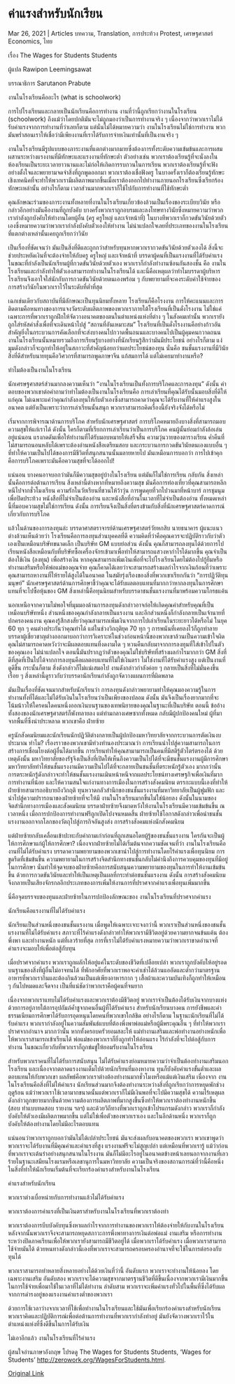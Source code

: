 # ค่าแรงสำหรับนักเรียน

Mar 26, 2021 | Articles บทความ, Translation, การประท้วง Protest, เศรษฐศาสตร์ Economics, ไทย





เรื่อง The Wages for Students Students

ผู้แปล Rawipon Leemingsawat

บรรณาธิการ Sarutanon Prabute

งานในโรงเรียนคืออะไร (what is schoolwork)

การไปโรงเรียนและกลายเป็นนักเรียนคือการทำงาน งานที่ว่านี้ถูกเรียกว่างานในโรงเรียน (schoolwork) ถึงแม้ว่าโดยปกติมันจะไม่ถูกมองว่าเป็นการทำงานจริง ๆ เนื่องจากว่าพวกเราไม่ได้รับค่าแรงจากการทำงานที่ว่าเลยก็ตาม แต่นั่นไม่ได้หมายความว่า งานในโรงเรียนไม่ใช่การทำงาน พวกมันพร่ำสอนเราให้เชื่อว่ามีเพียงงานที่เราได้รับการจ่ายเงินเท่านั้นที่เป็นงานจริง ๆ

งานในโรงเรียนมีรูปแบบของภาระงานที่แตกต่างมากมายซึ่งต้องการทั้งระดับความเข้มข้นและการผสมผสานระหว่างแรงงานที่มีทักษะและแรงงานที่ทักษะต่ำ ตัวอย่างเช่น พวกเราต้องเรียนรู้ที่จะนั่งลงในห้องเรียนเป็นระยะเวลายาวนานและไม่ก่อให้เกิดการรบกวนในการเรียน พวกเราต้องเรียนรู้ที่จะฟังอย่างตั้งใจและพยายามจดจำสิ่งที่ถูกพูดออกมา พวกเราต้องเชื่อฟังครู ในบางครั้งเราก็ต้องเรียนรู้ทักษะเชิงเทคนิคที่จะทำให้พวกเรามีผลิตภาพมากขึ้นเมื่อเราต้องออกไปทำงานภายนอกโรงเรียนซึ่งเรียกร้องทักษะเหล่านั้น อย่างไรก็ตาม เวลาส่วนมากพวกเราก็ใช้ไปกับการทำงานที่ใช้ทักษะต่ำ

คุณลักษณะร่วมของภาระงานทั้งหลายที่งานในโรงเรียนเกี่ยวข้องล้วนเป็นเรื่องของระเบียบวินัย หรือกล่าวอีกอย่างมันคืองานที่ถูกบังคับ บางครั้งพวกเราถูกอบรมและลงโทษทางวินัยซึ่งหมายความว่าพวกเรากำลังถูกบังคับให้ทำงานโดยผู้อื่น (ครู ครูใหญ่ และเจ้าหน้าที่) ในบางทีพวกเราก็กวดขันวินัยด้วยตัวเองซึ่งหมายความว่าพวกเรากำลังบังคับตัวเองให้ทำงาน ไม่น่าแปลกใจเลยที่ประเภทของงานในโรงเรียนที่แตกต่างเหล่านั้นเคยถูกเรียกว่าวินัย

เป็นเรื่องที่ชัดเจนว่า มันเป็นสิ่งที่ดีและถูกกว่าสำหรับทุนหากพวกเรากวดขันวินัยด้วยตัวเองได้ สิ่งนี้จะช่วยประหยัดเงินที่จะต้องจ่ายให้กับครู ครูใหญ่ และเจ้าหน้าที่ บรรดาผู้คนที่เป็นแรงงานที่ได้รับค่าแรง ในขณะที่กำลังเป็นนักเรียนผู้ที่กวดขันวินัยด้วยตัวเอง พวกเราก็กำลังทำงานซ้อนกันสองชั้น คือ งานในโรงเรียนและกำลังทำให้ตัวเองสามารถทำงานในโรงเรียนได้ และนี่คือเหตุผลว่าทำไมบรรดาผู้บริหารโรงเรียนจึงเอาใจใส่นักกับการกวดขันวินัยด้วยตนเองพร้อม ๆ กับพยายามที่จะคงระดับค่าใช้จ่ายของการสร้างวินัยในพวกเราไว้ในระดับที่ต่ำที่สุด

เฉกเช่นเดียวกับสถาบันที่มีลักษณะเป็นทุนนิยมทั้งหลาย โรงเรียนก็คือโรงงาน การให้คะแนนและการติดตามคือหนทางของการแจงวัดระดับผลิตภาพของพวกเราภายใต้โรงเรียนที่เป็นดั่งโรงงาน ไม่ใช่แค่เฉพาะการที่พวกเราถูกฝึกให้จัดวางอนาคตของตนในตำแหน่งแห่งที่ต่าง ๆ ในสังคมเท่านั้น พวกเรายังถูกใส่รหัสคำสั่งเพื่อที่จะเดินหน้าไปสู่ “สถานที่อันเหมาะสม” โรงเรียนที่เป็นดั่งโรงงานคือย่างก้าวอันสำคัญยิ่งในกระบวนการคัดเลือกที่จะส่งบางคนไปกวาดพื้นถนนและบางคนไปเป็นผู้คุมคนกวาดถนน งานในโรงเรียนนั้นหมายรวมถึงการเรียนรู้บางอย่างที่นักเรียนรู้สึกว่ามันมีประโยชน์ อย่างไรก็ตาม แง่มุมดังกล่าวก็จะถูกทำให้อยู่ในสภาวะที่สำคัญน้อยกว่าผลประโยชน์ของทุน นั่นคือ ชนชั้นแรงงานที่มีวินัย สิ่งที่ดีสำหรับนายทุนคือวิศวกรที่สามารถพูดภาษาจีน แก้สมการได้ แต่ไม่เคยมาทำงานหรือ?

ทำไมต้องเป็นงานในโรงเรียน

นักเศรษฐศาสตร์ส่วนมากลงความเห็นว่า “งานในโรงเรียนเป็นทั้งการบริโภคและการลงทุน” ดังนั้น คำตอบของพวกเขาต่อคำถามว่าทำไมต้องเป็นงานในโรงเรียนคือ การเล่าเรียนที่คุณได้รับนั้นมอบสิ่งที่ดีให้แก่คุณ ไม่เฉพาะแค่ว่าคุณกำลังลงทุนให้กับตัวเองซึ่งสามารถคาดว่าคุณจะได้รับงานที่ให้ค่าแรงสูงในอนาคต แต่ยังเป็นเพราะว่าการเล่าเรียนนั้นสนุก พวกเราสามารถคิดเรื่องนี้ยังจริงจังได้หรือไม่

เริ่มจากการพิจารณาด้านการบริโภค สำหรับนักเศรษฐศาสตร์ การบริโภคหมายถึงบางสิ่งที่สามารถมอบความสุขให้แก่เราได้ ดังนั้น ใครก็ตามที่เรียกการเล่าเรียนว่าเป็นการบริโภค คนผู้นั้นย่อมกำลังล้อเล่นอยู่แน่นอน แรงกดดันเพื่อให้ทำงานที่ได้รับมอบหมายให้เสร็จสิ้น ความวุ่นวายของตารางเรียน ค่ำคืนที่ไม่สามารถนอนหลับได้เพราะต้องอ่านหนังสือเตรียมสอบ และกระบวนการกวดขันวินัยตนเองแบบอื่น ๆ ที่ทำให้ความเป็นไปได้ของการมีชีวิตที่สนุกสนานนั้นมลายหายไป มันเหมือนการบอกว่า การไปเข้าคุกคือการบริโภคเพราะมันคือความสุขที่จะได้ออกไป!

แน่นอน บางคนอาจบอกว่ามันก็มีความสุขอยู่บ้างในโรงเรียน แต่มันก็ไม่ใช่การเรียน กลับกัน สิ่งเหล่านั้นคือการต่อต้านการเรียน สิ่งเหล่านี้ต่างหากที่หมายถึงความสุข มันคือการท่องเที่ยวที่คุณสามารถหลีกหนีไปจากชั่วโมงเรียน ความรักในวัยเรียนที่ชวนให้ว้าวุ่น การพูดคุยที่วกไปวนมาที่หน้าบาร์ การชุมนุมเพื่อปิดประท้วง หนังสือที่ไม่จำเป็นต้องอ่าน และหนังสือที่อ่านในเวลาที่ไม่จำเป็นต้องอ่าน ทั้งหมดเหล่านี้ที่มอบความสุขไม่ใช่การเรียน ดังนั้น การเรียนจึงเป็นสิ่งที่ตรงข้ามกับสิ่งที่นักเศรษฐศาสตร์คาดการณ์เกี่ยวกับการบริโภค

แล้วในด้านของการลงทุนล่ะ บรรดาศาสตราจารย์ด้านเศรษฐศาสตร์วัยหกสิบ นายธนาคาร ผู้แนะแนวต่างล้วนเห็นด้วยว่า โรงเรียนคือการลงทุนส่วนบุคคลที่ดี ความคิดที่ว่าคือคุณควรจะปฏิบัติราวกับว่าตัวเองเป็นเหมือนบริษัทขนาดเล็ก เป็นบริษัท GM แบบย่อส่วน ดังนั้น คุณก็สามารถลงทุนได้ด้วยการไปเรียนหนังสือเหมือนกับที่บริษัทซื้อเครื่องจักรเข้ามาเพื่อทำให้สามารถแสวงหากำไรได้มากขึ้น คุณจำเป็นต้องใช้เงิน (ลงทุน) เพื่อสร้างเงิน หากคุณสามารถเพิ่มเงินเพื่อที่จะไปโรงเรียนโดยไม่ต้องไปกู้ยืมหรือทำงานเสริมหรือให้พ่อแม่ของคุณจ่าย คุณก็คาดได้เลยว่าจะสามารถสร้างผลกำไรจากเงินก้อนที่ว่าเพราะคุณสามารถหางานที่ให้รายได้สูงได้ในอนาคต ในสมัยรุ่งเรืองของสิ่งที่พวกเขาเรียกกันว่า “การปฏิวัติทุนมนุษย์” นักเศรษฐศาสตร์ด้านการศึกษาชี้ว่าคุณจะได้รับผลตอบแทนที่มากกว่าหากลงทุนในการศึกษาแทนที่จะไปซื้อหุ้นของ GM สิ่งเหล่านี้คือทุนนิยมสำหรับบรรดาชนชั้นแรงงานที่มาพร้อมความโกรธแค้น

นอกเหนือจากความไม่พอใจที่มุมมองด้านการลงทุนดังกล่าวอาจก่อให้เกิดคุณค่าสำหรับคุณที่เป็นเหมือนบริษัทหนึ่ง ส่วนหนึ่งของคุณกำลังกลายเป็นแรงงาน และอีกส่วนหนึ่งก็กำลังกลายเป็นเจ้านายที่ปกครองคนงาน คุณคงรู้สึกสงสัยว่าคุณสามารถเพิ่มเงินจากการไปเล่าเรียนในระยะยาวได้หรือไม่ ในยุค 60 ทุก ๆ คนต่างประกันว่าคุณทำได้ แต่ในช่วงวิกฤติยุค 70 ทุก ๆ การพนันที่เคยลงไว้ก็ถูกทำลาย บรรดาผู้เชี่ยวชาญต่างออกมาบอกว่าการวิเคราะห์ในช่วงก่อนหน้านี้ของพวกเขาล้วนเป็นความเข้าใจผิด คุณไม่สามารถคาดหวังว่าจะมีผลตอบแทนที่งดงามใด ๆ หวนคืนกลับมาจากการลงทุนที่ใส่เข้าไปในตัวของคุณเอง ไม่น่าแปลกใจ ตอนนี้มันปรากฏว่าตัวของคุณไม่ใช่บริษัทที่สร้างผลกำไรมากกว่า GM สิ่งที่ดีที่สุดที่เป็นไปได้จากการลงทุนคือผลตอบแทนที่ไม่ใช่เงินตรา ไม่ใช่งานที่ได้รับค่าแรงสูง แต่เป็นงานที่ดูดีขึ้น กระนั้นก็ตาม สิ่งดังกล่าวก็ไม่แน่เสมอไป งานดังกล่าวกำลังค่อย ๆ กลายเป็นสิ่งที่ไม่มั่นคงขึ้นเรื่อย ๆ สิ่งเหล่านี้ดูราวกับว่าบรรดานักเรียนกำลังถูกจัดวางแผนการที่ผิดพลาด

มันเป็นเรื่องที่ชัดเจนมากสำหรับนักเรียนว่า การลงทุนดังกล่าวพยายามทำให้คุณมองความรู้ในการทำงานทั้งที่ได้และไม่ได้รับเงินในโรงเรียนว่าเป็นเพียงของปลอม ดังนั้น มันจึงเป็นเรื่องยากมากที่จะโน้มน้าวให้ใครคนใดคนหนึ่งออกเงินบนฐานของเทพนิยายของคุณในฐานะที่เป็นบริษัท ตอนนี้ ข้ออ้างทั้งสองของนักเศรษฐศาสตร์ก็พังทลายลง แต่ท่ามกลางเศษซากทั้งหมด กลับมีผู้ปกป้องคนใหม่ ผู้ที่มาจากพื้นที่ซึ่งน่าประหลาด พวกเขาคือ ฝ่ายซ้าย

ครูนักสังคมนิยมและนักเรียนนักปฏิวัติต่างกลายเป็นผู้ปกป้องมหาวิทยาลัยจากกระบวนการตัดเงินงบประมาณ ทำไม? เรื่องราวของพวกเขามีท่วงทำนองประมาณว่า การเรียนนำไปสู่ความสามารถในการสร้างการเชื่อมโยงต่อผู้อื่นได้มากขึ้น การเรียนทำให้คุณสามามารถเป็นคนที่มีสติรู้ตัวไตร่ตรองได้ ด้วยเหตุดังนั้น มหาวิทยาลัยของรัฐจึงเป็นสิ่งที่เปิดให้เห็นถึงความเป็นไปได้ที่จะมีชนชั้นแรงงานผู้มีการศึกษา มหาวิทยาลัยทำให้ชนชั้นแรงงานมีความเป็นไปได้ที่จะกลายเป็นชนชั้นที่ตระหนักรู้ตัวเอง มากกว่านั้น การตระหนักรู้ดังกล่าวจะทำให้ชนชั้นแรงงานเมินหน้าหนีจากผลประโยชน์ทางเศรษฐกิจเพื่อเงินที่มาก การทำงานที่น้อย และให้ความสนใจแก่งานทางการเมืองในการสร้างสังคมนิยม ตรรกะแบบนี้เองที่ทำให้ฝ่ายซ้ายสามารถอธิบายถึงวิกฤติ ทุนหวาดกลัวสำนึกของชนชั้นแรงงานที่มหาวิทยาลัยเป็นผู้ฟูมฟัก และนำไปสู่ความปรารถนาของฝ่ายซ้ายที่จะให้มี งานในโรงเรียนมากขึ้นไม่ใช่น้อยลง ดังนั้นในนามของจิตสำนึกทางการเมืองและสังคมนิยม บรรดาฝ่ายซ้ายจึงมาดหวังให้งานในโรงเรียนมีความเข้มข้นขึ้น ณ เวลาหนึ่ง เมื่อการปกป้องการทำงานฟรีถูกเปิดโปงจนหมดสิ้น ฝ่ายซ้ายใช้โอกาสดังกล่าวเพื่อนำชนชั้นแรงงานออกจากโลกของวัตถุไปสู่ภารกิจอันสูงส่ง การสร้างสังคมแห่งนักสังคมนิยม

แต่ฝ่ายซ้ายกลับเคลื่อนเข้าปะทะกับคำถามเก่าก่อนที่ถูกเสนอโดยผู้รู้ของชนชั้นแรงงาน ใครกันจะเป็นผู้ให้การศึกษาแก่ผู้ให้การศึกษา? เนื่องจากฝ่ายซ้ายไม่ได้เริ่มต้นจากความชัดเจนที่ว่า งานในโรงเรียนคือ งานที่ไม่ได้รับค่าแรง บรรดาความพยายามของพวกเขานำไปสู่การทำงานโดยไร้ค่าแรงเพื่อทุนนิยม การขูดรีดที่เข้มข้นขึ้น ความพยายามในการสร้างจิตสำนึกทางชนชั้นกลับไม่คำนึงถึงการควบคุมของทุนที่มีอยู่ในการศึกษา นั่นทำให้จุดจบของฝ่ายซ้ายคือการสนับสนุนความพยายามของทุนในการทำให้งานเข้มข้นขึ้น ด้วยการกวดขันวินัยและทำให้เป็นเหตุเป็นผลที่กระทำต่อชนชั้นแรงงาน ดังนั้น การสร้างสังคมนิยมจึงกลายเป็นเสียงจักรกลอีกประเภทของการเพิ่มให้งานการที่ปราศจากค่าแรงเพื่อทุนเพิ่มมากขึ้น

นี่คือจุดบรรจบของทุนและฝ่ายซ้ายในการปกป้องลักษณะของ งานในโรงเรียนที่ปราศจากค่าแรง

นักเรียนคือแรงงานที่ไม่ได้รับค่าแรง

นักเรียนเป็นส่วนหนึ่งของชนชั้นแรงงาน เมื่อพูดให้เฉพาะเจาะจงกว่านี้ พวกเราเป็นส่วนหนึ่งของชนชั้นแรงงานที่ไม่ได้รับค่าแรง สภาวะที่ไร้ค่าแรงดังกล่าวทำให้พวกเรามีชีวิตอยู่ด้วยความยากจนข้นแค้น ต้องพึ่งพา และทำงานหนัก แต่ที่เลวร้ายที่สุด การที่เราไม่ได้รับค่าแรงหมายความว่าพวกเราขาดอำนาจที่ค่าแรงจะมอบให้เพื่อต่อสู้กับทุน

เมื่อปราศจากค่าแรง พวกเราถูกผลักให้อยู่แค่ในระดับของชีวิตที่เปลือยเปล่า พวกเราถูกบังคับให้อยู่รอดบนฐานของสิ่งที่ผู้อื่นไม่อาจทนได้ ที่พักอาศัยที่พวกเราพอจะค่าเช่าได้ล้วนแออัดและต่ำกว่ามาตรฐาน อาหารที่พวกเรากินและต้องกินล้วนเป็นแต่เพียงอาหารกาก ๆ เสื้อผ้าและความบันเทิงก็ถูกทำให้เหมือน ๆ กันไปหมดและจืดจาง เป็นที่แน่ชัดว่าพวกเราคือผู้คนที่จนยาก

เนื่องจากพวกเราแทบไม่ได้รับค่าแรงและพวกเราต้องมีชีวิตอยู่ พวกเราจำเป็นต้องได้รับเงินจากบางแห่งด้วยการอยู่ภายใต้การอุปถัมภ์ค้ำชูจากคนอื่นผู้ที่ได้รับค่าแรง สำหรับนักเรียนบางคน การยังชีพและค่าธรรมเนียมการศึกษาได้รับการอุดหนุนโดยคนที่พวกเขาใกล้ชิด อย่างไรก็ตาม ในฐานะนักเรียนที่ไม่ได้รับค่าแรง พวกเรากำลังอยู่ในความสัมพันธ์แบบที่ต้องพึ่งพาพ่อแม่หรือผู้มีพระคุณอื่น ๆ ที่ทำให้พวกเราปราศจากอำนาจ มากกว่านั้น หากทั้งครอบครัวยอมสละให้ แม่ทำงานเสริมและพ่อทำงานอย่างหนักเพื่อให้พวกเราสามารถเข้าเรียนได้ พ่อแม่ของพวกเราก็ยิ่งถูกทำให้อ่อนแรง ไร้กำลังที่จะไปต่อสู้กับการทำงาน ในขณะเกี่ยวกับที่พวกเราก็ถูกข่มขู่ให้ยอมรับงานในโรงเรียน

สำหรับพวกเราคนที่ไม่ได้รับการสนับสนุน ไม่ได้รับค่าแรงย่อมหมายความว่าจำเป็นต้องทำงานเสริมนอกโรงเรียน และเนื่องจากตลาดแรงงานเต็มไปด้วยนักเรียนที่มองหางาน ทุนก็บังคับค่าแรงขั้นต่ำและผลตอบแทนให้กับพวกเขา ผลลัพธ์คือพวกเราต่างต้องทำงานมากชั่วโมงหรือแม้แต่เงินเสริม เนื่องจาก งานในโรงเรียนคือสิ่งที่ไม่ให้ค่าแรง นักเรียนส่วนมากจึงต้องทำงานระหว่างสิ่งที่ถูกเรียกว่าการหยุดพักช่วงฤดูร้อน แม้ว่าพวกเราใช้เวลามากขนาดนั้นแต่พวกเราก็ไม่มีเงินพอที่จะไปมีความสุขได้ ความไร้เหตุผลดังกล่าวถูกขยายมากขึ้นด้วยความต้องการผลิตภาพที่มากสูงขึ้นซึ่งทำให้พวกเราต้องทำงานหนักขึ้น (สอบ ทำแบบทดสอบ รายงาน ฯลฯ) และด้วยวิถีทางที่พวกเราถูกเข้าโปรแกรมดังกล่าว พวกเราก็กำลังบังคับให้ตัวเองมีผลิตภาพมากขึ้น แต่ไม่ใช่เพื่อตัวของพวกเราเอง และในอีกด้านหนึ่ง พวกเราก็ถูกบังคับให้ต้องทำงานโดยไม่มีอะไรตอบแทน

แน่นอนว่าพวกเราถูกบอกว่ามันไม่ได้เปล่าประโยชน์ มันจะส่งผลกับอนาคตของพวกเรา พวกเขาพูดว่าพวกเราจะได้รับงานที่มีคุณค่าและค่าแรงที่สูง แรงงานฟรีจะไม่สูญเปล่า แต่เหมือนที่พวกเรารู้ แม้ว่าก่อนที่พวกเราจะเต้นรำอย่างสนุกสนานในโรงงาน มันก็ไม่มีอะไรอยู่ในอนาคตข้างหน้าเลยนอกจากงานที่เลวร้ายในฐานะเสมียนโรงแรมหรือเลขานุการในมหาวิทยาลัย ความเป็นจริงของสถานการณ์ที่ว่านี้คือหนึ่งในสิ่งที่ทำให้นักเรียนเริ่มต้นที่จะเรียกร้องค่าแรงสำหรับงานในโรงเรียน

ค่าแรงสำหรับนักเรียน

พวกเราต่างเบื่อหน่ายกับการทำงานแล้วไม่ได้รับค่าแรง

พวกเราต้องการค่าแรงที่เป็นเงินตราสำหรับงานในโรงเรียนที่พวกเราต้องทำ

พวกเราต้องการบีบบังคับทุนซึ่งหาผลกำไรจากการทำงานของพวกเราให้ต้องจ่ายให้กับงานในโรงเรียนหลังจากนั้นพวกเราจึงจะสามารถหยุดสภาวะการพึ่งพาทางการเงินต่อพ่อแม่ งานเสริม หรือการทำงานระหว่างปิดภาคเรียนเพื่อให้พวกเรายังสามารถมีชีวิตอยู่ได้ เมื่อพวกเราได้รับค่าแรง เมื่อพวกเราสามารถใช้จ่ายมันได้ ด้วยหนทางดังกล่าวนี้เองที่พวกเราจะสามารถครอบครองอำนาจที่จะใช้ในการต่อรองกับทุนได้

พวกเราสามารถทำหลายสิ่งหลายอย่างได้ด้วยเงินที่ว่านี้ อันดับแรก พวกเราจะทำงานให้น้อยลง โดยเฉพาะงานเสริม อันดับสอง พวกเราจะได้ความสุขจากมาตรฐานชีวิตที่ดีขึ้นเนื่องจากพวกเรามีเงินมากขึ้นในการใช้จ่ายเพื่อมาใช้ในเวลาที่ไม่ได้ทำงาน ลำดับสาม พวกเราจะเพิ่มค่าแรงทั่วไปในพื้นที่ซึ่งได้รับผลจากการดำรงอยู่ของแรงงานค่าแรงต่ำของพวกเรา

ด้วยการใช้เวลาว่างจากเวลาที่ใช้เพื่อทำงานในโรงเรียนและใช้มันเพื่อเรียกร้องค่าแรงสำหรับนักเรียน พวกเราคิดและปฏิบัติการณ์เพื่อต่อต้านการทำงานที่พวกเรากำลังทำอยู่ มันยังจัดวางพวกเราไว้ในตำแหน่งแห่งที่ซึ่งดีขึ้นในการได้รับเงิน

ไม่เอาอีกแล้ว งานในโรงเรียนที่ไร้ค่าแรง



ผู้สนใจอ่านภาษาอังกฤษ โปรดดู The Wages for Students Students, ‘Wages for Students’ <http://zerowork.org/WagesForStudents.html>.



[Original Link](https://www.dindeng.com/wages-for-students/)